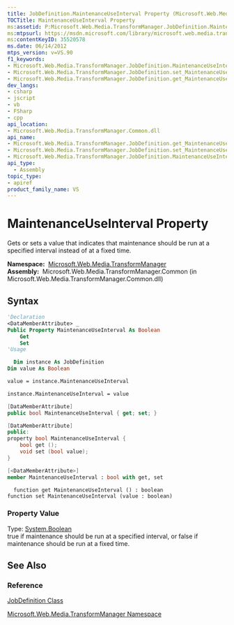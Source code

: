 ```yaml
---
title: JobDefinition.MaintenanceUseInterval Property (Microsoft.Web.Media.TransformManager)
TOCTitle: MaintenanceUseInterval Property
ms:assetid: P:Microsoft.Web.Media.TransformManager.JobDefinition.MaintenanceUseInterval
ms:mtpsurl: https://msdn.microsoft.com/library/microsoft.web.media.transformmanager.jobdefinition.maintenanceuseinterval(v=VS.90)
ms:contentKeyID: 35520578
ms.date: 06/14/2012
mtps_version: v=VS.90
f1_keywords:
- Microsoft.Web.Media.TransformManager.JobDefinition.MaintenanceUseInterval
- Microsoft.Web.Media.TransformManager.JobDefinition.set_MaintenanceUseInterval
- Microsoft.Web.Media.TransformManager.JobDefinition.get_MaintenanceUseInterval
dev_langs:
- csharp
- jscript
- vb
- FSharp
- cpp
api_location:
- Microsoft.Web.Media.TransformManager.Common.dll
api_name:
- Microsoft.Web.Media.TransformManager.JobDefinition.get_MaintenanceUseInterval
- Microsoft.Web.Media.TransformManager.JobDefinition.set_MaintenanceUseInterval
- Microsoft.Web.Media.TransformManager.JobDefinition.MaintenanceUseInterval
api_type:
  - Assembly
topic_type:
- apiref
product_family_name: VS
---
```


# MaintenanceUseInterval Property

Gets or sets a value that indicates that maintenance should be run at a specified interval instead of at a fixed time.

**Namespace:**  [Microsoft.Web.Media.TransformManager](microsoft-web-media-transformmanager-namespace.md)  
**Assembly:**  Microsoft.Web.Media.TransformManager.Common (in Microsoft.Web.Media.TransformManager.Common.dll)

## Syntax

```vb
'Declaration
<DataMemberAttribute> _
Public Property MaintenanceUseInterval As Boolean
    Get
    Set
'Usage

  Dim instance As JobDefinition
Dim value As Boolean

value = instance.MaintenanceUseInterval

instance.MaintenanceUseInterval = value
```

```csharp
[DataMemberAttribute]
public bool MaintenanceUseInterval { get; set; }
```

```cpp
[DataMemberAttribute]
public:
property bool MaintenanceUseInterval {
    bool get ();
    void set (bool value);
}
```

``` fsharp
[<DataMemberAttribute>]
member MaintenanceUseInterval : bool with get, set
```

```jscript
  function get MaintenanceUseInterval () : boolean
function set MaintenanceUseInterval (value : boolean)
```

### Property Value

Type: [System.Boolean](https://msdn.microsoft.com/library/a28wyd50)  
true if maintenance should be run at a specified interval, or false if maintenance should be run at a fixed time.  

## See Also

### Reference

[JobDefinition Class](jobdefinition-class-microsoft-web-media-transformmanager.md)

[Microsoft.Web.Media.TransformManager Namespace](microsoft-web-media-transformmanager-namespace.md)
